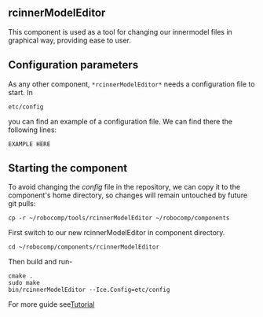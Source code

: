 ## rcinnerModelEditor

This component is used as a tool for changing our innermodel files in graphical way, providing ease to user.


## Configuration parameters

As any other component,
``` *rcinnerModelEditor* ```
needs a configuration file to start. In

    etc/config

you can find an example of a configuration file. We can find there the following lines:

    EXAMPLE HERE


## Starting the component
To avoid changing the *config* file in the repository, we can copy it to the component's home directory, so changes will remain untouched by future git pulls:

```cp -r ~/robocomp/tools/rcinnerModelEditor ~/robocomp/components ```

First switch to our new rcinnerModelEditor in component directory.

```cd ~/robocomp/components/rcinnerModelEditor```

Then build and run-

```
cmake .
sudo make
bin/rcinnerModelEditor --Ice.Config=etc/config
```
For more guide see[Tutorial](tut.md)
